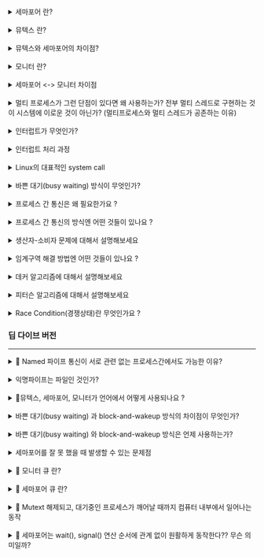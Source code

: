 <details>
<summary> 세마포어 란? </summary>
<div markdown="1">


- 임계 구역 문제를 해결하기 위한 방법 중 하나

- 언제 사용? 여러 개의 공유 자원을 획득하고, 반납하는 연산을 할 때

- 구성요소: 세마포어, P연산, V연산

  - 세마포어: 사용 가능한 자원의 개수를 나타낸다.
  - P연산: 사용 가능한 자원이 있으면(세마포어 값이 0보다 크면) 자원을 1개 감소시키고, 임계구역으로 진입한다.   
    만일 사용 가능한 자원이 없다면, 세마포어 큐에서 대기한다.
  - V연산: 자원을 반납한다.(세마포어 값을 1 증가시킨다.) 만일 임계 구역을 진입하기 위해 대기 중인 프로세스를 깨운다. 

    - 세마포어가 block-and-wakeup 방식으로 구현된 경우: 임계구역을 사용중인 프로세스가 작업을 마치면 다음 프로세스에게, 임계구역을 사용하라는 동기화 신호를 보낸다. 

  ```
  Semaphore(n); // n은 공유 가능한 자원의 수
  P() // 잠금 : 임계구역이 사용중임을 표시 : 감소 연산 
  
  // critical section
  
  V() // 잠금 해제 : 임계구역이 비었음을 표시 : 증가 연산
  ```

- 세마포어를 사용하기 위해서는 시스템에서 test-and-set이 분리되지 않고 한번에 실행되어야 한다.

- 단점: 프로그래머가 실수하여 임계 구역이 보호되지 않을 수 있다.

</div>
</details>

<br/>

<details>
<summary> 뮤텍스 란? </summary>
<div markdown="1">


- 언제 사용? 임계 구역에 락을 걸고, 풀어서 여러 프로세스/스레드를 상호배제할 때 사용한다.
  </div>
  </details>

<br/>

<details>
<summary> 뮤텍스와 세마포어의 차이점? </summary>
<div markdown="1">


- 세마포어 <-> 뮤텍스 비교표
  ![세마포어 vs 뮤텍스](./%08%EC%84%B8%EB%A7%88%ED%8F%AC%EC%96%B4vs%EB%AE%A4%ED%85%8D%EC%8A%A4.jpg)




1. 세마포어는 신호(sinal) 체계를 갖는다.  
   뮤텍스는 잠금(locking) 체계를 갖는다.
   - 세마포어 값은 wait(), signal()을 통해 수정된다.
   - 뮤텍스 객체는 locked, unlocked 상태가 존재한다.

  <br/>

1. 세마포어는 integer 변수이다.   
   뮤텍스는 객체이다.


- 세마포어: 임개구역에 세마포어 최대 값으로 지정된 개수만큼 프로세스/스레드가 진입할 수 있다.
- 뮤텍스: 임계 구역에 오직 하나의 프로세스/스레드만 진입할 수 있다.

<br/>

- 세마포어: 세마포어는 뮤텍스와 달리 해제(Unlock)의 주체가 획득(Lock)과 같지 않아도 된다. 어떤 프로세스가 세마포어의 값을 감소시켜도 다른 프로세스가 풀어줄 수 있다.


<br/>

- 세마포어: 값이 운영체제, 커널에 저장된다.
  - 세마포어는 integer 변수이다. 숫자 놀이(증감 연산)를 통해 동기화한다.
  - 세마포어는 뮤텍스가 될 수 있다. (이진 세마포어)

- 뮤텍스: 
  - 프로세스가 값을 관리한다.
  - lock, unlock 상태를 갖는다. 
  - key(lock 객체, 오브젝트 키)를 이용하여 동기화 한다.
  - 뮤텍스는 세마포어가 될 수 없다.
    - 이유: 신호체계가 존재하지 않기 때문이다.
  - spin lock을 한다?


<br/>

- 세마포어 뮤텍스 차이점 표: https://www.guru99.com/mutex-vs-semaphore.html#4

- 상세 내용 출처: https://afteracademy.com/blog/difference-between-mutex-and-semaphore-in-operating-system

- 출처:  https://velog.io/@codemcd/운영체제OS-9.-프로세스-동기화-2
- 출처: https://velog.io/@logandev/%EC%84%B8%EB%A7%88%ED%8F%AC%EC%96%B4%EC%99%80-%EB%AE%A4%ED%85%8D%EC%8A%A4-%EC%B0%A8%EC%9D%B4

- 출처: https://velog.io/@youngminss/OS-%ED%94%84%EB%A1%9C%EC%84%B8%EC%8A%A4-%EB%8F%99%EA%B8%B0%ED%99%942

- Mutex 동작방식 출처: https://www.geeksforgeeks.org/mutex-lock-for-linux-thread-synchronization/

- 출처: https://seokbeomkim.github.io/posts/locks-in-the-kernel-2/

</div>
</details>

<br/>

<details>
<summary> 모니터 란? </summary>
<div markdown="1">


- 모니터란 일종의 세마포어에 대한 캡슐화, 인터페이스, 시스템 콜 과 비슷한 개념이다.
  - 보호할 자원을 임계구역으로 숨기고 임계 구역에서 작업할 수 있는 인터페이스만 제공하여 자원을 보호한다.
- P()와 V() 연산을 잘못 사용할 수 있다는 세마포어의 단점을 보완한 방법이다.
- P()와 V() 연산을 프로세스가 직접하지 않게 하기 위해, 프로세스가 모니터에게 작업 요청 및 응답을 받아 임계구역 작업을 처리한다.

- 순서
  - 공용 자원에 접근하려는 프로세스는 직접 P연산/V연산을 사용하지 않고, 모니터에 작업을 요청한다.
  - 모니터는 요청받은 작업을 모니터 큐에 저장한 후, 순서대로 처리하고 그 결과를 프로세스에 알려준다.

- 모니터에는 한번에 하나의 프로세스/스레드만 접근할 수 있다.

</div>
</details>

<br/>

<details>
<summary> 세마포어 <-> 모니터 차이점  </summary>
<div markdown="1">


1. 세마포어의 wake-up(signal()) signal은 저장되지만, 모니터는 저장 되지 않는다.

2. 세마포어는 wait(), singal()의 호출 순서에 관계 없이 동일하게 동작한다. 모니터는 호출 순서에 따라 동작이 다르다.

출처: https://lass.cs.umass.edu/~shenoy/courses/fall16/lectures/Lec09.pdf

</div>

</details>

<br/>

<details>
<summary>멀티 프로세스가 그런 단점이 있다면 왜 사용하는가? 전부 멀티 스레드로 구현하는 것이 시스템에 이로운 것이 아닌가? (멀티프로세스와 멀티 스레드가 공존하는 이유) </summary>
<div markdown="1">


- 여러개의 프로세스를 쓰는게 CPU 자원을 효율적으로 사용할 수 있다. (CPU를 놀지 않게 한다.)
  - 한 프로세스에서 시스템 콜이 발생했을 때, IO 작업이 진행되는 동안 더이상 CPU를 가지고 다른 작업을 수행할 일이 없는 경우에 다른 프로세스가 CPU를 사용할 수 있도록 하는 것이 효율적이다.
    CPU가 놀지 않도록 만들고, 사용자에게 빠르게 일처리를 제공해주기 위한 것이다.
- 안정성, 보안성 측면에서, 멀티 스레드 방식보다 더 우수하다.  

</div>
</details>

<br/>

<details>
<summary>인터럽트가 무엇인가? </summary>
<div markdown="1">


- 프로그램 실행하는 중 system call, IO 작업과 같은 이벤트 발생 시
  → 현재 실행중인 작업 중단
  → 발생한 이벤트 처리
  → 실행중이던 작업으로 복귀하는 것

- 넓은 의미의 Interrupt

  1. Interrupt (하드웨어 인터럽트)

     - 하드웨어가 발생시킨 인터럽트
     - ex) 타이머 인터럽트, IO 컨트롤러 인터럽트

  2. Trap (소프트웨어 인터럽트)

     - = 사용자 프로그램이 발생시킨 인터럽트
     - 발생하는 경우

     1. Exception = 프로그램이 오류 일으킨 경우
        (0으로 나누는 경우, 명령어를 잘못 사용한 경우, 오버플로우)
     1. System Call = 프로그램이 운영체제에게 서비스 요청to 커널 함수를 호출하는 경우
        (소프트웨어 실행 중에 다른 프로세스를 실행시키면 시분할 처리를 위해 자원 할당 동작이 수행된다.)

</div>
</details>
<br/>

<details>
<summary>인터럽트 처리 과정 </summary>
<div markdown="1">


1. 인터럽트 발생
2. 현재 CPU의 레지스터 셋, program counter를 PCB에 저장 후 cpu 제어권 인터럽트 처리 루틴에 넘어감

- 저장하는 이유: 인터럽트 처리 후에 진행하던 작업을 재개하기 위해서

</div>
</details>
<br/>

<details>
<summary>Linux의 대표적인 system call </summary>
<div markdown="1">


## Linux의 대표적인 시스템 콜

fork(), exec(), wait(): 프로세스 생성 및 제어와 관련된 시스템 콜

fork(), exe(): 프로세스 생성 관련

wait(): 해당 프로세스가 생성한 자식 프로세스가 끝날 때까지 기다리는 명령어

### **Fork**

> 새로운 Process를 생성할 때 사용

현재 프로세스를 그대로 복사하여 생성

자식 프로세스와의 실행을 이후에 구분하는 방법: fork() 반환 값

부모 프로세스 fork 반환값: 자식 프로세스의 PID

child 프로세스의 fork 반환 값: 0

실패시 : 음수 

## exec

자식 프로세스를 부모 프로세스와 다른 프로그램으로 만들고 싶을 때 사용

프로세스의 주소공간 중 code 영역에 새로운 프로그램의 코드를 가져와서 덮어씌운다.

씌운 이후, 데이터 영억, 힙 영역, 다른 메모리 영역이 초기화 됨

새로운 코드가 실행된다. = exec() 이후의 코드 부분은 실행되지 않는다.


## Wait

자식 프로세스가 모두 종료될때까지 대기하도록 한다.

</div>
</details>

<br/>

<details>
<summary> 바쁜 대기(busy waiting) 방식이 무엇인가? </summary>
<div markdown="1">


- 임계 구역에 진입하기 위해 프로세스/스레드가 대기할 때 while 문을 돌면서 대기하는 것

</div>
</details>

<br/>

<details>
<summary>프로세스 간 통신은 왜 필요한가요 ?</summary>
<div markdown="1">

- 프로세스는 데이터를 주고 받으며 협업하기 위해서 프로세스간 통신이 필요하다.
- 특정 작업을 병렬 처리를 하여, 빠른 실행을 하기 위해 여러 프로세스를 사용할 때, 프로세스간 통신이 필요하다. IPC(Inter-Process Communication) 
- 인터넷 통신을 위해선, 결국 여러 컴퓨터 간의 프로세스 통신이 필요하다.  RPC (Remote procedure call)
  > RPCs are a form of inter-process communication (IPC)
    - [reference](https://en.wikipedia.org/wiki/Remote_procedure_call)
</dib>

</div>
</details>

<br/>

<details>
<summary>프로세스 간 통신의 방식엔 어떤 것들이 있나요 ?</summary>
<div markdown="1">


- 전역 변수 
- 파일
- 익명 파이프
- Named 파이프
- 소켓 
- 원격 프로시저 호출


1. 전역 변수 
   - 전송자가 전역변수에 데이터를 쓰면, 수신자가 전역변수에서 데이터를 읽어간다.
   - 운영체제의 지원 없이 사용 가능
   - 단방향 통신
   - 단방향 통신인 이유: 전역 변수 1개를 이용하여 두 프로세스가 동시에 데이터를 전송할 경우, 두 데이터 중 하나는 사라지기 때문이다.
   - 직접적으로 관련있는 프로세스간에 주로 사용  
      ex) 부모 프로세스와 자식 프로세스 (fork()와 관련)
      부모 프로세스가 선언한 전역 변수를 이용해 자식 프로세스와 통신할 수 있다.
   - 운영체제가 동기화를 제공하지 않는다.   
   = 바쁜 대기를 돌면서, 전역변수에 값이 들어왔는지 매번 체크해야 한다.

2. 파일
  - 전송자가 파일에 데이터를 쓰면, 수신자가 그 데이터를 읽어가는 방식으로 통신한다.
  - 운영체제의 지원없이 사용 가능
  - 단방향 통신
  - 운영체제가 동기화를 제공하지 않는다.  
  = 부모 프로세스가 wait()함수를 호출하여, 자식 프로세스의 작업이 끝날 때까지 대기하는 방식으로 동기화한다.


2. 익명 파이프
  - 단방향 통신
  - 운영체제에서 동기화를 지원한다. -> 바쁜대기를 하지 않아도 된다. 
  = 수신자 프로세스가 파이프에 읽기 연산을 수행했을 때, 송신자 프로세스가 아직 파이프에 쓰기 연산을 하지 않았다면 수신자 프로세스는 대기 상태가된다. 이후, 송신자 프로세스가 파이프에 데이터를 쓰는 순간 대기상태에서 풀린다.
  - 부모 프로세스와 자식 프로세스와 같이 서로 관련있는 프로세스간에만 사용
    - PIPE도 특수한 파일이다.
      - 파이프는 운영체제에서 임시로 생성되는 파일이고, 접근 가능한 방법은 File Descriptor(파일 디스크립터) 를 공유하는 방법만이 존재합니다.
      - [reference](https://blog.naver.com/akj61300/80130589983)

    - 부모 자식간 file descriptor가 공유된다. 
      > The child process shall have its own copy of the parent's file descriptors. Each of the child's file descriptors shall refer to the same open file description with the corresponding file descriptor of the parent.
      - [reference](https://pubs.opengroup.org/onlinepubs/9699919799/functions/fork.html#tag_16_156_08)
      - [reference](https://architectophile.tistory.com/9)

3. Named 파이프
  - 단방향 통신  
  - 서로 관련 없는 프로세스간 통신에도 사용된다.
    - 익명 파이프와의 차이점이다. 익명 파이프의 경우엔 (fork()로 인해 가질수있는 권한으로 볼 수 있는) file descriptor의 복사본을 가지고 있지 않는한 접근할 수 없기 때문이다. 부모 자식간에서만 익명 파이프를 통한 통신을 할 수 있다. 


4. 소켓 
  - 양방향 통신
  - 운영체제에서 동기화를 지원한다. -> 바쁜대기를 하지 않아도 된다.
  - 소켓을 이용해서 원격 프로세스 통신, 내부 프로세스 통신 모두 가능

5. 원격 프로시저 호출
  - 다른 컴퓨터에 존재하는 메서드를 호출하는 것
  - 일반적으로 소켓을 이용하여 구현한다.

6. 메시지 큐
  - 커널에서 관리
  - FIFO
  - 입출력방식이 named 파이프와 비슷하다. 
  - named 파이프와 차이점: 파이프는 데이터의 흐름, 메시지 큐는 메모리 공간
  - 장점: 메시지큐에 담는 데이터에 번호를 붙임으로써, 여러 프로세스가 데이터를 쉽게 다룰 수 있다.

7. 공유 메모리
  - 프로세스가 커널에게 공유메모리 할당을 요청하면, 커널은 해당 프로세스에게 공유 메모리 공간을 할당한다. (커널 메모리 영역에 할당된다.)
  - 그럼 다른 프로세스가 해당 공간에 접근해서 데이터를 읽고 쓸 수 있다.  
  - 공유 메모리를 할당받은 프로세스는 공유 메모리 영역에 자신의 주소 공간을 맵핑해서 사용한다.
  - 공유 메모리는 커널에서 관리하기 때문에 프로세스가 메모리에서 사라지더라도 메모리 공간에 남아있다.
  - 장점: 중개자가 없이 바로 메모리에 접근할 수 있으므로 가장 빠르게 동작한다.
  - 단점: 
    - 커널 메모리 공간이기 때문에 커널이 허용하는 공유 메모리 크기만큼만 할당받을 수 있다.
    - 메시지 전달방식이 아니기 때문에 언제 데이터를 읽어가야할지 시점을 알 수 없다.  
    이 문제를 해결하기 위해서는 다른 IPC 설비를 이용해야 한다.
  - [출처](https://www.joinc.co.kr/w/Site/system_programing/Book_LSP/ch08_IPC)

8. 메모리 맵
   - 파일을 프로세스의 메모리 공간과 연결시키는 방식으로 프로세스 간에 메모리를 서로 공유한다.
   - 공유 메모리와 차이점: 열린 파일을 (프로세스의)메모리 맵에 맵핑시켜서 사용한다. 
     - 파일은 전역적인 메모리 공간이기 때문에 다른 프로세스와 공유해서 사용해도 문제되지 않는다.
     - 메모리 맵에 데이터를 쓰면, 메모리 맵과 파일이 연결되어있기 때문에 데이터가 파일에도 써지게된다.
     - 따라서 다른 프로세스와 파일을 통해서 데이터를 공유할 수 있다.
   - 장점: 
     - 파일 입출력 비용을 절약할 수 있다.   
     파일 입출력을 할 때, open(), read(), write()에서 많은 비용이 소모된다.   
     메모리 맵을 사용하면 이 함수들을 사용하지 않으므로 비용 절약할 수 있다.  
     
     - 메모리 내용을 파일로 남길 수 있다.  
     일반적으로 메모리 내용은 휘발성이지만, 메모리 맵을 사용하면 파일에 기록이 남기 때문에 정보를 안전하게 보관할 수 있다.  

   - [출처](https://www.joinc.co.kr/w/Site/system_programing/Book_LSP/ch08_IPC)

- 위와 같은 IPC 방법을 사용할 때, race condition이 발생할 수 있다.  
따라서 이를 막기 위해서 세마포어를 같이 사용한다.
     


---- `아래는 왜 중복되어서 존재하는지 모르겠다..` ---
1. 전역 변수 
2. 파일
3.  익명 파이프
4.  Named 파이프
5.  소켓 
6.  원격 프로시저 호출

7.  전역 변수 
- 전송자가 전역변수에 데이터를 쓰면, 수신자가 전역변수에서 데이터를 읽어간다.
- 운영체제의 지원 없이 사용 가능
- 단방향 통신
- 단방향 통신인 이유: 전역 변수 1개를 이용하여 두 프로세스가 동시에 데이터를 전송할 경우, 두 데이터 중 하나는 사라지기 때문이다.
- 직접적으로 관련있는 프로세스간에 주로 사용  
ex) 부모 프로세스와 자식 프로세스   
부모 프로세스가 선언한 전역 변수를 이용해 자식 프로세스와 통신할 수 있다.
- 운영체제가 동기화를 제공하지 않는다.   
= 바쁜 대기를 돌면서, 전역변수에 값이 들어왔는지 매번 체크해야 한다.

7. 파일
- 전송자가 파일에 데이터를 쓰면, 수신자가 그 데이터를 읽어가는 방식으로 통신한다.
- 운영체제의 지원없이 사용 가능
- 단방향 통신
- 운영체제가 동기화를 제공하지 않는다.  
= 부모 프로세스가 wait()함수를 호출하여, 자식 프로세스의 작업이 끝날 때까지 대기하는 방식으로 동기화한다.


3. 익명 파이프
- 단방향 통신
- 운영체제에서 동기화를 지원한다. -> 바쁜대기를 하지 않아도 된다. 
= 수신자 프로세스가 파이프에 읽기 연산을 수행했을 때, 송신자 프로세스가 아직 파이프에 쓰기 연산을 하지 않았다면 수신자 프로세스는 대기 상태가된다. 이후, 송신자 프로세스가 파이프에 데이터를 쓰는 순가 대기상태에서 풀린다.
- 부모 프로세스와 자식 프로세스와 같이 서로 관련있는 프로세스간에만 사용

4. Named 파이프
- 단방향 통신  
- 서로 관련 없는 프로세스간 통신에도 사용된다.


5. 소켓 
- 양방향 통신
- 운영체제에서 동기화를 지원한다. -> 바쁜대기를 하지 않아도 된다.

6. 원격 프로시저 호출
- 다른 컴퓨터에 존재하는 메서드를 호출하는 것
- 일반적으로 소켓을 이용하여 구현한다.

</div>
</details>

<br/>

<details>
<summary>생산자-소비자 문제에 대해서 설명해보세요 </summary>
<div markdown="1">

- 생산자 프로세스는 공유 버퍼에 물건을 생산에서 넣는 역할을 한다.
- 소비자 프로세스는 공유 버퍼에서 물건을 꺼내서 소비하는 역할을 한다.
- 버퍼가 비었는지/가득찼는지 여부를 확인하기 위해, 자원의 총량을 갖는 sum 변수를 사용한다.
- (문제점 : sum 변수 동기화) 생산자 프로세스와 소비자 프로세스가 sum 변수에 동시에 접근하기 때문에, 둘간에 동기화를 하지 않을 경우 sum 변수의 값이 잘 못되는 현상을 말한다. 

</div>
</details>

<br/>

<details>
<summary>임계구역 해결 방법엔 어떤 것들이 있나요 ? </summary>
<div markdown="1">
- 생산자 프로세스는 공유 버퍼에 물건을 생산에서 넣는 역할을 한다.
- 소비자 프로세스는 공유 버퍼에서 물건을 꺼내서 소비하는 역할을 한다.
- 버퍼가 비었는지/가득찼는지 여부를 확인하기 위해, 자원의 총량을 갖는 sum 변수를 사용한다.
- 생산자 프로세스와 소비자 프로세스가 sum 변수에 동시에 접근하기 때문에, 둘간에 동기화를 하지 않을 경우 sum 변수의 값이 잘 못되는 현상을 말한다.


- 뮤텍스
- 세마포어
- 모니터 
- 데커 알고리즘 
- 피터슨 알고리즘 

</div>
</details>

<br/>

<details>
<summary>데커 알고리즘에 대해서 설명해보세요 </summary>
<div markdown="1">
- flag와 turn이라는 변수로 임계영역에 들어갈 프로세스(혹은 스레드)를 결정하는 방식
  - flag : 누가 지금 임계 구역을 사용하는가 ?
  - turn : 다음에 누가 임계 구역을 사용하는가 ? 
- 바쁜 대기 알고리즘에 속한다. 
  - 한 프로세스가 이미 임계 영역에 있다면, 다른 프로세스는 전 프로세스가 끝나기를 기다려야 한다.  


</div>
</details>

<br/>

<details>
<summary>피터슨 알고리즘에 대해서 설명해보세요 </summary>
<div markdown="1">


- flag와 turn이라는 변수로 임계영역에 들어갈 프로세스(혹은 스레드)를 결정하는 방식
- 데커 알고리즘과 유사하지만 다른 프로세스 (혹은 스레드)에게 진입기회를 양보한다는 차이가 있다. 
- [reference](https://m.blog.naver.com/PostView.naver?isHttpsRedirect=true&blogId=ecarooce&logNo=140050543483)
</div>
</details>

<br/>

<details>
<summary>Race Condition(경쟁상태)란 무엇인가요 ?</summary>

- 2개 이상의 입력이나 명령이 동시에 발생했을때, 의도하지 않은 결과를 가져오는 경우입니다. 
- 임계구역으로 인해, 결과 값이 달라질 수 있는 상황을 의미합니다. 
- 교착상태가 발생하기 위해선 경쟁상태여야 한다. 
- 여러 프로세스가 공유 자원에 동시에 접근하여, 프로세스들의 공유 자원 접근 순서에 따라 실행 결과가 달라지는 현상이다.

</div>
</details>

### 딥 다이브 버전
---
<details>
<summary> 🚧 Named 파이프 통신이 서로 관련 없는 프로세스간에서도 가능한 이유? </summary>
<div markdown="1">

- 리눅스
  - 익명 파이프 
  - Named 파이프

- 윈도우
- Pipe Server - Client 
    1. Pipe Server가 CreateNamedPipe로 파이프 인스턴스 생성하면서 파이프 이름 짓기 && Pipe Client에게 이름 제공
    2. Pipe Client는 해당 파이프 이름으로 파이프 검색 
    3. Pipe Client와 Pipe Server는 해당 파이프로 통신 
- [reference](https://docs.microsoft.com/ko-kr/windows/win32/ipc/named-pipes)

</div>
</details>

<br/>

<details>
<summary> 익명파이프는 파일인 것인가? </summary>
<div markdown="1">

- 구현 방식에 따라서 파일일 수도 있고, 변수일 수도 있다.
- 반면에, Named파이프는 파일이다. 파일 이름이 Named 파이프의 이름이 된다.
- 네임드 파이프 생성방법
  1. 표준 라이브러리 이용
  2. 시스템 라이브러리 이용 
- [출처](https://www.joinc.co.kr/w/Site/system_programing/Book_LSP/ch08_IPC)

</div>
</details>

<br/>

<details>
<summary>🚧뮤텍스, 세마포어, 모니터가 언어에서 어떻게 사용되나요 ?</summary>
<div markdown="1">


- Kotlin (Coroutine)

  - Mutex

    ```
      mutex.withLock {
        // critcal area
      }
    ```

  - Actor

  - Synchronized

    ```
        synchronized(this) {
        // critcal area
      }
    ```

  - SingleThreadContext

  - [reference](https://yk-coding-letter.tistory.com/m/16)

- Swift

</div>
</details>

<br/>

<details>
<summary> 바쁜 대기(busy waiting) 과 block-and-wakeup 방식의 차이점이 무엇인가? </summary>
<div markdown="1">

- 공유 자원을 사용하기 위해 프로세스가 대기할 때, CPU자원을 소모하는지 아닌지에 따라서 차이가 있다.

</div>
</details>

<br/>

<details>
<summary> 바쁜 대기(busy waiting) 와 block-and-wakeup 방식은 언제 사용하는가?  
 </summary>
<div markdown="1">

- 바쁜 대기로 대기하는 시간이 짧고, block-and-wakeup으로 인해 프로세스의 상태 전환 비용이 더 비쌀 경우에 바쁜 대기를 사용한다. 
- 그 반대의 경우에 block-and-wakeup을 사용한다.

</div>
</details>

<br/>

<details>
<summary> 세마포어를 잘 못 했을 때 발생할 수 있는 문제점
 </summary>
<div markdown="1"> 

1. 프로그래머가 세마포어 사용을 누락한 경우  
: 임계구역이 보호되지 않는다.
2. P -> P  
: 임계 구역 진입을 대기하는 프로세스들이 깨워지지 못하고, 무한 대기하게 된다. 
3. V -> P  
: 상호배제가 되지 않는다. -> 임계구역이 보호되지 않는다.
4. 데드락, 기아현상 
  ```
  // P0
  Wait(S)
  Wait(Q)
  ...
  Signal(S)
  Signal(Q)

  // P1
  Wait(Q)
  Wait(S)
  ...
  Signal(Q)
  Signal(S)
  ```
  - 세마포어 Q와 세마포어 S가 1로 초기화 되어있다고 가정한다.
  - P0는 S를 얻은 뒤, Q를 얻으려고 한다. 
  - P1은 Q를 얻은 뒤, S를 얻으려고 한다.
  - 만일 두 프로세스의 실행속도가 비슷하다면 P0가 Wait(S)를 호출하고, P1이 Wait(Q)를 호출했을 때 S는 0가 되고, P도 0가 된다. 
  - 따라서 P0가 Wait(Q), P1이 Wait(S)를 호출하려고 할 때, 두 프로세스는 서로가 가진 프로세스를 기다리며 블락상태가 된다. -> 데드락 발생
  - [출처](https://m.blog.naver.com/PostView.naver?isHttpsRedirect=true&blogId=leeinje66&logNo=221547829560)

5. 우선순위 역전
- CPU 스케쥴링에서 모든 프로세스는 우선순위를 갖는다.
- 세마포어를 사용하면 우선순위가 역전되어 우선순위가 낮은 프로세스가 우선순위가 높은 프로세스보다 먼저 실행될 수 있다.
- ex) 프로세스 A, B, C가 존재할 때 프로세스의 우선순위가 A > B > C 라고 하자.
  - 프로세스 A가 프로세스 C가 가진 자원을 요청하면, 프로세스 A는 프로세스 C가 자원을 릴리즈할 때까지 대기한다.
  - 이때 프로세스 B가 실행상태가 되어서 C를 선점한다면, 간접적으로 프로세스의 B의 실행시간이 프로세스 A가 대기하는 시간에 영향을 준다.
- 해결 방법: 우선순위를 2개만 둔다. but 대부분의 운영체제에서 2개는 부족하다.   
따라서 우선순위 역전 문제를 해결하기 위해 **우선순위 상속 프로토콜**을 사용한다.  
  - 우선순위 상속 프로토콜: 우선순위가 더 높은 프로세스가 요청한 자원을 갖고 있는 프로세스는 자원을 다 사용할 때까지만 우선순위를 상속받고, 사용이 끝나면 원래 우선순위로 돌아간다.
- [출처](https://m.blog.naver.com/PostView.naver?isHttpsRedirect=true&blogId=leeinje66&logNo=221547829560)
</div>
</details>

<br/>

<details>
<summary> 🚧 모니터 큐 란?</summary>
<div markdown="1"> 
</details>



<br/>

<details>
<summary> 🚧 세마포어 큐 란?</summary>
<div markdown="1"> 
- 프로세스가 세마포어의 wait()(P연산)을 호출했을 때, 임계 구역에 진입할 수 없으면, 세마포어 큐에 프로세스가 등록된 후에 블락상태가 된다.
- 
</details>

<br/>


<details>
<summary> 🚧 Mutext 해제되고, 대기중인 프로세스가 깨어날 때까지 컴퓨터 내부에서 일어나는 동작 </summary>
<div markdown="1"> 
</details>

<br/>

<details>
<summary> 🚧 세마포어는 wait(), signal() 연산 순서에 관계 없이 원활하게 동작한다?? 무슨 의미일까?</summary>
<div markdown="1"> 
</details>

<br/>
